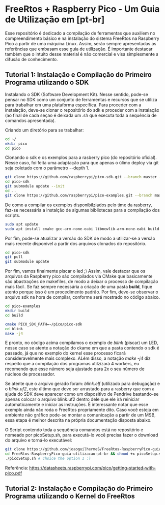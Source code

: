 # FreeRtos + Raspberry Pico - Um Guia de Utilização em [pt-br]
Esse repositório é dedicado a compilação de ferramentas que auxiliem no compreendimento básico e na instalação do sistema FreeRtos na Raspberry Pico a partir de uma máquina Linux. Assim, serão sempre apresentadas as referências que embasam esse guia de utilização. É importante destacar também que o intuito desse material é não comercial e visa simplesmente a difusão de conhecimento.

## Tutorial 1: Instalação e Compilação do Primeiro Programa utilizando o SDK
Instalando o SDK (Software Development Kit). Nesse sentido, pode-se pensar no SDK como um conjunto de ferramentas e recursos que se utiliza para trabalhar em uma plataforma específica. Para proceder com a instalação, deve-se clonar o repositório do sdk e proceder com a instalação (ao final de cada seçao é deixada um .sh que executa toda a sequência de comandos apresentada).

Criando um diretório para se trabalhar:
```sh
cd ~/
mkdir pico
cd pico
```

Clonando o sdk e os exemplos para a rasberry pico (do repositório oficial). Nesse caso, foi feita uma adaptação para que apenas o úlimo deploy via git seja coletado com o parâmetro --depth 1.
```sh
git clone https://github.com/raspberrypi/pico-sdk.git --branch master --depth 1
cd pico-sdk
git submodule update --init
cd ..
git clone https://github.com/raspberrypi/pico-examples.git --branch master --depth 1
```

De como a compilar os exemplos disponibilziados pelo time da rasberry, faz-se necessária a instalção de algumas bibliotecas para a compilação dos scripts.
```sh
sudo apt update
sudo apt install cmake gcc-arm-none-eabi libnewlib-arm-none-eabi build-essential
```

Por fim, pode-se atualizar a versão do SDK de modo a utilizar-se a versão mais recente disponível a partir dos arquivos clonados do repositório.
```sh
cd pico-sdk
git pull
git submodule update
```

Por fim, vamos finalmente piscar o led ;) Assim, vale destacar que os arquivos da Raspberry pico são compilados via CMake que basicamente são abastrações de makefiles, de modo a deixar o processo de compilação mais fácil. Se faz sempre necessária a criação de uma pasta **build**, fique atento porque isso é um procedimento padrão. Por fim, deve-se observar o arquivo sdk na hora de compilar, conforme será mostrado no código abaixo.
``` sh
cd pico-examples
mkdir build
cd build
```

```sh
cmake PICO_SDK_PATH=~/pico/pico-sdk
cd blink
make -j4
```

E pronto, no código acima compilamos o exemplo de *blink* (piscar) um LED, nesse caso se atente a notação do ckame em que a pasta contendo o sdk é passado, já que no exemplo do kernel esse processo ficará consideravelmente mais complexo. ALém disso, a notação *make -j4* diz respeito que a compilação dos programas utilzizará 4 workers, eu recomendo que esse número seja ajustado para 2x o seu número de núcleos de processador.

Se atente que o arquivo gerado foram: *blink.elf* (utilizado para debugação) e o *blink.uf2*, este último que deve ser arrastado para a rasberry que com a ajuda do SDK deve aparecer como um dispositivo de Pendrive bastando-se apenas colocar o arquivo blink.uf2 dentro dele que ele irá reiniciar automaticamente e iniciar as instruções. É interessante notar que esse exemplo ainda não roda o FreeRtos propriamente dito. Caso você esteja em ambiente não gráfico pode-se montar a comunicação a partir de um MSB, essa etapa é melhor descrita na própria documentação disposta abaixo.

O Script contendo toda a sequência comandos está no repositório e nomeado por picoSetup.sh, para executá-lo você precisa fazer o download do arquivo e torná-lo executável:
```sh
git clone https://github.com/joaoguilhermeS/FreeRtos-RaspberryPico-guia-utilizacao-pt-br &&\
cd FreeRtos-RaspberryPico-guia-utilizacao-pt-br && chmod +x picoSetup.sh &&\
./picoSetup.sh # choice the option 1 ;)
```

Referência: https://datasheets.raspberrypi.com/pico/getting-started-with-pico.pdf

## Tutorial 2: Instalação e Compilação do Primeiro Programa utilizando o Kernel do FreeRtos

